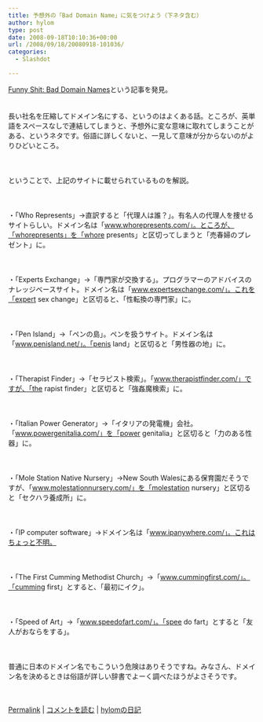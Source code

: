 ```yaml
---
title: 予想外の「Bad Domain Name」に気をつけよう（下ネタ含む）
author: hylom
type: post
date: 2008-09-18T10:10:36+00:00
url: /2008/09/18/20080918-101036/
categories:
  - Slashdot

---
```

 [Funny Shit: Bad Domain Names][1]という記事を発見。  
</br>   
長い社名を圧縮してドメイン名にする、というのはよくある話。ところが、英単語をスペースなしで連結してしまうと、予想外に変な意味に取れてしまうことがある、というネタです。俗語に詳しくないと、一見して意味が分からないのがよりひどいところ。</br>  
</br>   
ということで、上記のサイトに載せられているものを解説。</br>  
</br>   
・「Who Represents」→直訳すると「代理人は誰？」。有名人の代理人を捜せるサイトらしい。ドメイン名は「www.whorepresents.com/」。ところが、「whorepresents」を「whore presents」と区切ってしまうと「売春婦のプレゼント」に。</br>  
</br>   
・「Experts Exchange」→「専門家が交換する」。プログラマーのアドバイスのナレッジベースサイト。ドメイン名は「www.expertsexchange.com/」。これを「expert sex change」と区切ると、「性転換の専門家」に。</br>  
</br>   
・「Pen Island」→「ペンの島」。ペンを扱うサイト。ドメイン名は「www.penisland.net/」。「penis land」と区切ると「男性器の地」に。</br>  
</br>   
・「Therapist Finder」→「セラピスト検索」。「www.therapistfinder.com/」ですが、「the rapist finder」と区切ると「強姦魔検索」に。</br>  
</br>   
・「Italian Power Generator」→「イタリアの発電機」会社。「www.powergenitalia.com/」を「power genitalia」と区切ると「力のある性器」に。</br>  
</br>   
・「Mole Station Native Nursery」→New South Walesにある保育園だそうですが、「www.molestationnursery.com/」を「molestation nursery」と区切ると「セクハラ養成所」に。</br>  
</br>   
・「IP computer software」→ドメイン名は「www.ipanywhere.com/」。これはちょっと不明。</br>  
</br>   
・「The First Cumming Methodist Church」→「www.cummingfirst.com/」。「cumming first」とすると、「最初にイク」。</br>  
</br>   
・「Speed of Art」→「www.speedofart.com/」。「spee do fart」とすると「友人がおならをする」。</br>  
</br>   
普通に日本のドメイン名でもこういう危険はありそうですね。みなさん、ドメイン名を決めるときは俗語が詳しい辞書でよーく調べたほうがよさそうです。</br>  
</br> 

   [Permalink][2] |    [コメントを読む][3] |    [hylomの日記][4] 

</br>

 [1]: http://humour.200ok.com.au/bad-domain-names.html
 [2]: http://slashdot.jp/~hylom/journal/452663
 [3]: http://slashdot.jp/~hylom/journal/452663#acomments
 [4]: http://slashdot.jp/~hylom/journal/